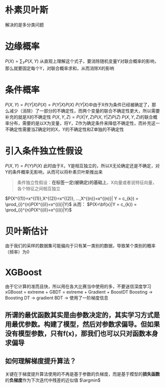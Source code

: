 # 

# 朴素贝叶斯
解决的是多分类问题
# 边缘概率
$P(X) = \sum_{Y}P(X,Y)$
从直观上理解这个式子，要消除随机变量Y对联合概率的影响，那么就要固定每个Y，对联合概率求和，从而消除X的影响
# 条件概率
$P(X, Y) = P(Y|X)P(X) = P(Y|X)P(X)$
$P(Y|X)$中由于X作为条件已经被确定了，那么减少（消除）了一部分的不确定性，而两个变量的联合不确定性更大，所以需要补充的就是X的不确定性
$P(X,Y,Z) = P(X|Y,Z)P(X,Y|Z)P(Z)$
$P(X,Y,Z)$的联合概率分布，需要的是以X为变量，将Y，Z作为确定条件来降低不确定性，而补充这一不确定性需要当Z确定时的X，Y的不确定性和Z单独的不确定性
# 引入条件独立性假设
$P(X, Y) = P(Y)P(X)$
此时由于X，Y是相互独立的，所以X无论确定还是不确定，对Y的条件概率无影响，从而可以将朴素贝叶斯推出来
> 条件独立性假设：**在标签一定(被确定)的基础上**，X向量或者说特征向量，各个特征之间相互独立

$P(X^{(1)}=x^{(1)},X^{(2)}=x^{(2)}, ...,X^{(n)}=x^{(n)}| Y = c_{k}) = \prod_{i}^{n}P(X^{(i)}=x^{(i)}|Y)$
从而：
$P(X=\bf{x}|Y = c_{k}) = \prod_{i}^{n}P(X^{(i)}=x^{(i)}|Y)$
# 贝叶斯估计
由于我们的采样的数据集可能偏向于只有某一类别的数据，导致某个类别的概率（频率）为0
# XGBoost
由于它计算的准而且快，所以用在各大比赛当中使用的多，不要迷信深度学习
xGBoost = extreme + GBDT = extreme + Gradient + BoostDT
Boosting -> Boosting DT -> gradient BDT -> 
使用了一阶梯度信息
## 所谓的最优函数其实是由参数决定的，其实学习方式是用最优参数。构建了模型，然后对参数求偏导。但如果没有模型参数，只有f(x)，那我们也可以只对函数本身求偏导
## 如何理解梯度提升算法？
关键在于梯度提升算法使用的不再是基于参数的负梯度，而是基于模型的**损失函数**的**负梯度**作为下次迭代中残差的近似值
$\argmin$
